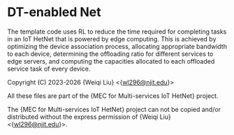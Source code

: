 # DT-enabled Net

The template code uses RL to reduce the time required for completing tasks in an IoT HetNet that is powered by edge computing. This is achieved by optimizing the device association process, allocating appropriate bandwidth to each device, determining the offloading ratio for different services to edge servers, and computing the capacities allocated to each offloaded service task of every device.

Copyright (C) 2023-2026 {Weiqi Liu} <{wl296@njit.edu}>

All these files are part of the {MEC for Multi-services IoT HetNet} project.

The {MEC for Multi-services IoT HetNet} project can not be copied and/or distributed without the express permission of {Weiqi Liu} <{wl296@njit.edu}>.
